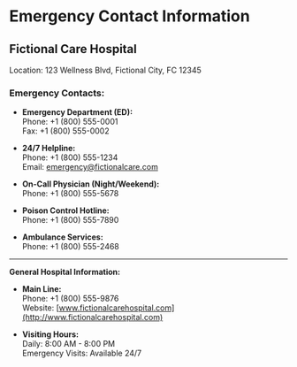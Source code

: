 
# Emergency Contact Information

## **Fictional Care Hospital**
Location: 123 Wellness Blvd, Fictional City, FC 12345

### **Emergency Contacts:**

- **Emergency Department (ED):**  
  Phone: +1 (800) 555-0001  
  Fax: +1 (800) 555-0002

- **24/7 Helpline:**  
  Phone: +1 (800) 555-1234  
  Email: emergency@fictionalcare.com

- **On-Call Physician (Night/Weekend):**  
  Phone: +1 (800) 555-5678

- **Poison Control Hotline:**  
  Phone: +1 (800) 555-7890

- **Ambulance Services:**  
  Phone: +1 (800) 555-2468

---

**General Hospital Information:**

- **Main Line:**  
  Phone: +1 (800) 555-9876  
  Website: [www.fictionalcarehospital.com](http://www.fictionalcarehospital.com)

- **Visiting Hours:**  
  Daily: 8:00 AM - 8:00 PM  
  Emergency Visits: Available 24/7
